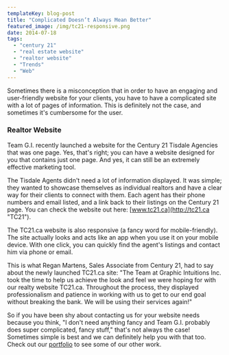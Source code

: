 ```yaml
---
templateKey: blog-post
title: "Complicated Doesn’t Always Mean Better"
featured_image: /img/tc21-responsive.png
date: 2014-07-18
tags:
  - "century 21"
  - "real estate website"
  - "realtor website"
  - "Trends"
  - "Web"
---
```


Sometimes there is a misconception that in order to have an engaging and user-friendly website for your clients, you have to have a complicated site with a lot of pages of information. This is definitely not the case, and sometimes it's cumbersome for the user.

### Realtor Website

[](http://tc21.ca)

Team G.I. recently launched a website for the Century 21 Tisdale Agencies that was one page. Yes, that's right; you can have a website designed for you that contains just one page. And yes, it can still be an extremely effective marketing tool.

The Tisdale Agents didn't need a lot of information displayed. It was simple; they wanted to showcase themselves as individual realtors and have a clear way for their clients to connect with them. Each agent has their phone numbers and email listed, and a link back to their listings on the Century 21 page. You can check the website out here: [www.tc21.ca](http://tc21.ca "TC21").

The TC21.ca website is also responsive (a fancy word for mobile-friendly). The site actually looks and acts like an app when you use it on your mobile device. With one click, you can quickly find the agent's listings and contact him via phone or email.

This is what Regan Martens, Sales Associate from Century 21, had to say about the newly launched TC21.ca site: "The Team at Graphic Intuitions Inc. took the time to help us achieve the look and feel we were hoping for with our realty website TC21.ca. Throughout the process, they displayed professionalism and patience in working with us to get to our end goal without breaking the bank. We will be using their services again!"

So if you have been shy about contacting us for your website needs because you think, "I don't need anything fancy and Team G.I. probably does super complicated, fancy stuff," that's not always the case! Sometimes simple is best and we can definitely help you with that too. Check out our [portfolio](https://graphicintuitions.com/our-work/) to see some of our other work.